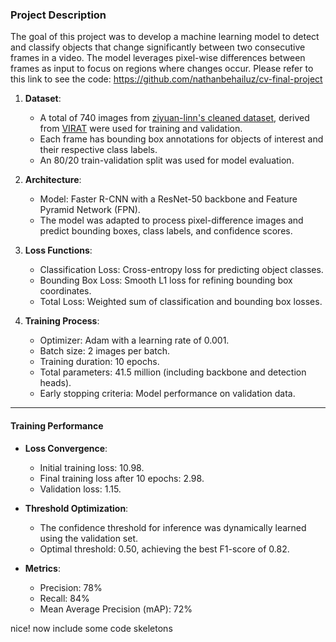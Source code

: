 ### **Project Description**

The goal of this project was to develop a machine learning model to detect and classify objects that change significantly between two consecutive frames in a video. The model leverages pixel-wise differences between frames as input to focus on regions where changes occur. Please refer to this link to see the code: https://github.com/nathanbehailuz/cv-final-project


1. **Dataset**:

   - A total of 740 images from [ziyuan-linn's cleaned dataset](https://github.com/ziyuan-linn/cv_final_data), derived from [VIRAT](https://viratdata.org/) were used for training and validation.
   - Each frame has bounding box annotations for objects of interest and their respective class labels.
   - An 80/20 train-validation split was used for model evaluation.

2. **Architecture**:

   - Model: Faster R-CNN with a ResNet-50 backbone and Feature Pyramid Network (FPN).
   - The model was adapted to process pixel-difference images and predict bounding boxes, class labels, and confidence scores.

3. **Loss Functions**:

   - Classification Loss: Cross-entropy loss for predicting object classes.
   - Bounding Box Loss: Smooth L1 loss for refining bounding box coordinates.
   - Total Loss: Weighted sum of classification and bounding box losses.

4. **Training Process**:

   - Optimizer: Adam with a learning rate of 0.001.
   - Batch size: 2 images per batch.
   - Training duration: 10 epochs.
   - Total parameters: 41.5 million (including backbone and detection heads).
   - Early stopping criteria: Model performance on validation data.

---

#### **Training Performance**

- **Loss Convergence**:

  - Initial training loss: 10.98.
  - Final training loss after 10 epochs: 2.98.
  - Validation loss: 1.15.

- **Threshold Optimization**:

  - The confidence threshold for inference was dynamically learned using the validation set.
  - Optimal threshold: 0.50, achieving the best F1-score of 0.82.

- **Metrics**:

  - Precision: 78%
  - Recall: 84%
  - Mean Average Precision (mAP): 72%

nice! now include some code skeletons 

